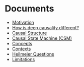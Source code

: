 [//]: # (---)
[//]: # (SPDX-License-Identifier: MIT)
[//]: # (---)

# Documents

* [Motivation](motivation.md)
* [How is deep causality different?](difference.md)
* [Causal Structure](causal_structure.md)
* [Causal State Machine (CSM)](causal_state_machine.md)
* [Concepts](concepts.md)
* [Contexts](context.md)
* [Heilmeier Questions](heilmeier_questions.md)
* [Limitations](limitations.md)
